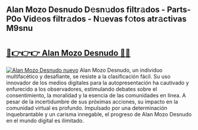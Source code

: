 ## Alan Mozo Desnudo D𝚎sn𝚞dos filtr𝚊dos - Parts-P0o Vid𝚎os filtr𝚊dos - N𝚞evas f𝚘tos atr𝚊ctivas M9snu

# <h2><a href="http://mb2uxm8.tromn.icu/?c=Alan+Mozo+Desnudo">🔗👉👉👉 Alan Mozo Desnudo 🔗🔗</a></h2>

[![Alan Mozo Desnudo nuevo](https://i.imgur.com/pEAQMta.gif)](http://mb2uxm8.tromn.icu/?c=Alan+Mozo+Desnudo)
Alan Mozo Desnudo, un individuo multifacético y desafiante, se resiste a la clasificación fácil. Su uso innovador de los medios digitales para la autopresentación ha cautivado y enfurecido a los observadores, estimulando debates sobre el consentimiento, la moralidad y la esencia de las comunidades en línea. A pesar de la incertidumbre de sus próximas acciones, su impacto en la comunidad virtual es profundo. Impulsado por una determinación inquebrantable y un carisma innegable, el progreso de Alan Mozo Desnudo en el mundo digital es ilimitado.
